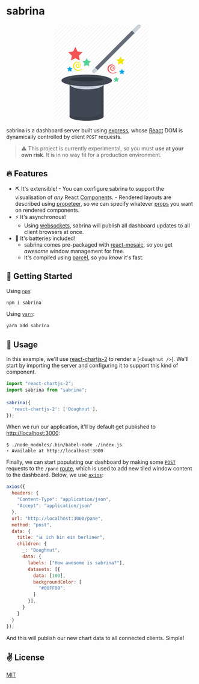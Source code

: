 # sabrina

<p align="center">
  <img src="./assets/title.png" width="256" height="256">
</p>

sabrina is a dashboard server built using [express](), whose [React]() DOM is dynamically controlled by client `POST` requests.

> ⚠️ This project is currently experimental, so you must **use at your own risk**. It is in no way fit for a production environment.

## 🔥 Features

  -  ⛏️ It's extensible! 
    - You can configure sabrina to support the visualisation of _any_ React [Component]()s.
    - Rendered layouts are described using [propeteer](), so we can specify whatever [props]() you want on rendered components.
  - ⚡ It's asynchronous!
    - Using [websockets](), sabrina will publish all dashboard updates to all client browsers at once.
  - 🔋 It's batteries included!
    - sabrina comes pre-packaged with [react-mosaic](), so you get _awesome_ window management for free.
    - It's compiled using [parcel](), so you _know_ it's fast.

## 🚀 Getting Started

Using [`npm`]():

```bash
npm i sabrina
```

Using [`yarn`]():

```bash
yarn add sabrina
```

## 📌 Usage

In this example, we'll use [react-chartjs-2]() to render a [`<Doughnut />`]. We'll start by importing the server and configuring it to support this kind of component.

```javascript
import "react-chartjs-2";
import sabrina from "sabrina";

sabrina({
  'react-chartjs-2': ['Doughnut'],
});
```

When we run our application, it'll by default get published to [http://localhost:3000](http://localhost:3000):

```shell
$ ./node_modules/.bin/babel-node ./index.js
⚡ Available at http://localhost:3000
```

Finally, we can start populating our dashboard by making some [`POST`]() requests to the `/pane` [route](), which is used to add new tiled window content to the dashboard. Below, we use [`axios`]():

```javascript
axios({
  headers: {
    "Content-Type": "application/json",
    "Accept": "application/json"
  },
  url: "http://localhost:3000/pane",
  method: "post",
  data: {
    title: "📊 ich bin ein berliner",
    children: {
      _: "Doughnut",
      data: {
        labels: ["How awesome is sabrina?"],
        datasets: [{
          data: [100],
          backgroundColor: [
            "#00FF00",
          ]
        }],
      }
    }
  }
});
```

And this will publish our new chart data to all connected clients. Simple!

## ✌️ License
[MIT](https://opensource.org/licenses/MIT)
